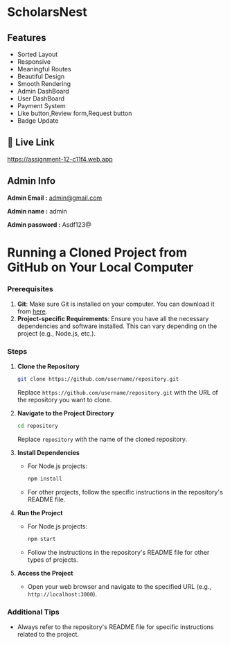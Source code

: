 # ScholarsNest

## Features

- Sorted Layout
- Responsive
- Meaningful Routes
- Beautiful Design
- Smooth Rendering
- Admin DashBoard
- User DashBoard
- Payment System
- Like button,Review form,Request button
- Badge Update

## 🔗 Live Link

https://assignment-12-c11f4.web.app

## Admin Info

**Admin Email :** admin@gmail.com

**Admin name :** admin

**Admin password :** Asdf123@

# Running a Cloned Project from GitHub on Your Local Computer

### Prerequisites

1. **Git**: Make sure Git is installed on your computer. You can download it from [here](https://git-scm.com/downloads).
2. **Project-specific Requirements**: Ensure you have all the necessary dependencies and software installed. This can vary depending on the project (e.g., Node.js, etc.).

### Steps

1. **Clone the Repository**

   ```bash
   git clone https://github.com/username/repository.git
   ```

   Replace `https://github.com/username/repository.git` with the URL of the repository you want to clone.

2. **Navigate to the Project Directory**

   ```bash
   cd repository
   ```

   Replace `repository` with the name of the cloned repository.

3. **Install Dependencies**

   - For Node.js projects:
     ```bash
     npm install
     ```
   - For other projects, follow the specific instructions in the repository's README file.

4. **Run the Project**

   - For Node.js projects:
     ```bash
     npm start
     ```
   - Follow the instructions in the repository's README file for other types of projects.

5. **Access the Project**
   - Open your web browser and navigate to the specified URL (e.g., `http://localhost:3000`).

### Additional Tips

- Always refer to the repository's README file for specific instructions related to the project.
